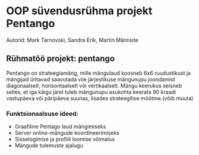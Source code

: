 # OOP süvendusrühma projekt Pentango

Autorid: Mark Tarnovski, Sandra Erik, Martin Männiste

## Rühmatöö projekt: pentango
Pentango on strateegiamäng, mille mängulaud koosneb 6x6 ruudustikust ja mängijad üritavad saavutada viie järjestikuse mängunupu joondamist diagonaalselt, horisontaalselt või vertikaalselt. Mängu keerukus seisneb selles, et iga käigu järel tuleb mängunupu asukohta keerata 90 kraadi vastupäeva või päripäeva suunas, lisades strateegilise mõõtme.(võib muuta)
### Funktsionaalsuse ideed:

- Graafiline Pentago laud mängimiseks
- Server online-mängude koordineerimiseks
- Sisselogimise ja profiili loomise võimalus 
- Mängude tulemuste ajalugu

